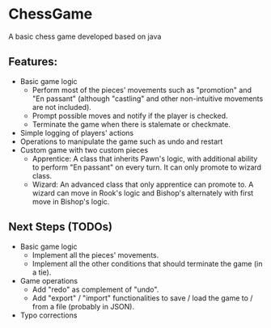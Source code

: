 # ChessGame
A basic chess game developed based on java

## Features:
* Basic game logic
  * Perform most of the pieces' movements such as "promotion" and "En passant" (although "castling" and other non-intuitive movements are not included).
  * Prompt possible moves and notify if the player is checked.
  * Terminate the game when there is stalemate or checkmate.
* Simple logging of players' actions
* Operations to manipulate the game such as undo and restart
* Custom game with two custom pieces
  * Apprentice: A class that inherits Pawn's logic, with additional ability to perform "En passant" on every turn. It can only promote to wizard class.
  * Wizard: An advanced class that only apprentice can promote to. A wizard can move in Rook's logic and Bishop's alternately with first move in Bishop's logic.
  
## Next Steps (TODOs)
* Basic game logic
  * Implement all the pieces' movements.
  * Implement all the other conditions that should terminate the game (in a tie).
* Game operations
  * Add "redo" as complement of "undo".
  * Add "export" / "import" functionalities to save / load the game to / from a file (probably in JSON).
* Typo corrections
